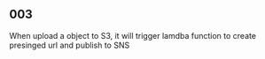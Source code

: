 ## 003  <br>
When upload a object to S3, it will trigger lamdba function to create presinged url and publish to SNS


